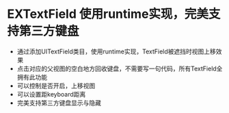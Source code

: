 # EXTextField 使用runtime实现，完美支持第三方键盘
- 通过添加UITextField类目，使用runtime实现，TextField被遮挡时视图上移效果 
- 点击对应的父视图的空白地方回收键盘，不需要写一句代码，所有TextField全拥有此功能
- 可以控制是否开启，上移视图 
- 可以设置距keyboard距离  
- 完美支持第三方键盘显示与隐藏 
